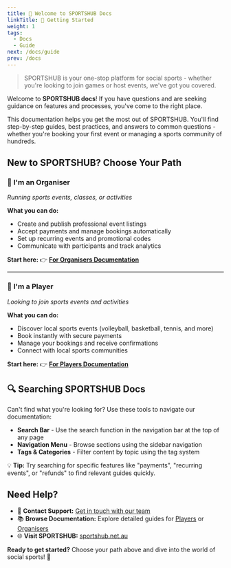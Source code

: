 ```yaml
---
title: 🚀 Welcome to SPORTSHUB Docs
linkTitle: 🚀 Getting Started
weight: 1
tags:
  - Docs
  - Guide
next: /docs/guide
prev: /docs
---
```


> SPORTSHUB is your one-stop platform for social sports - whether you're looking to join games or host events, we've got you covered.

Welcome to **SPORTSHUB docs**! If you have questions and are seeking guidance on features and processes, you've come to the right place.

This documentation helps you get the most out of SPORTSHUB. You'll find step-by-step guides, best practices, and answers to common questions - whether you're booking your first event or managing a sports community of hundreds.

## New to SPORTSHUB? Choose Your Path

### 🎯 **I'm an Organiser**

_Running sports events, classes, or activities_

**What you can do:**

- Create and publish professional event listings
- Accept payments and manage bookings automatically
- Set up recurring events and promotional codes
- Communicate with participants and track analytics

**Start here:** 👉 **[For Organisers Documentation](organisers/)**

---

### 👟 **I'm a Player**

_Looking to join sports events and activities_

**What you can do:**

- Discover local sports events (volleyball, basketball, tennis, and more)
- Book instantly with secure payments
- Manage your bookings and receive confirmations
- Connect with local sports communities

**Start here:** 👉 **[For Players Documentation](players/)**


## 🔍 Searching SPORTSHUB Docs

Can't find what you're looking for? Use these tools to navigate our documentation:

- **Search Bar** - Use the search function in the navigation bar at the top of any page
- **Navigation Menu** - Browse sections using the sidebar navigation
- **Tags & Categories** - Filter content by topic using the tag system

💡 **Tip:** Try searching for specific features like "payments", "recurring events", or "refunds" to find relevant guides quickly.


## Need Help?

- 📧 **Contact Support:** [Get in touch with our team](/contact)
- 📚 **Browse Documentation:** Explore detailed guides for [Players](players/) or [Organisers](organisers/)
- 🌐 **Visit SPORTSHUB:** [sportshub.net.au](https://www.sportshub.net.au/dashboard)

**Ready to get started?** Choose your path above and dive into the world of social sports! 🎾
